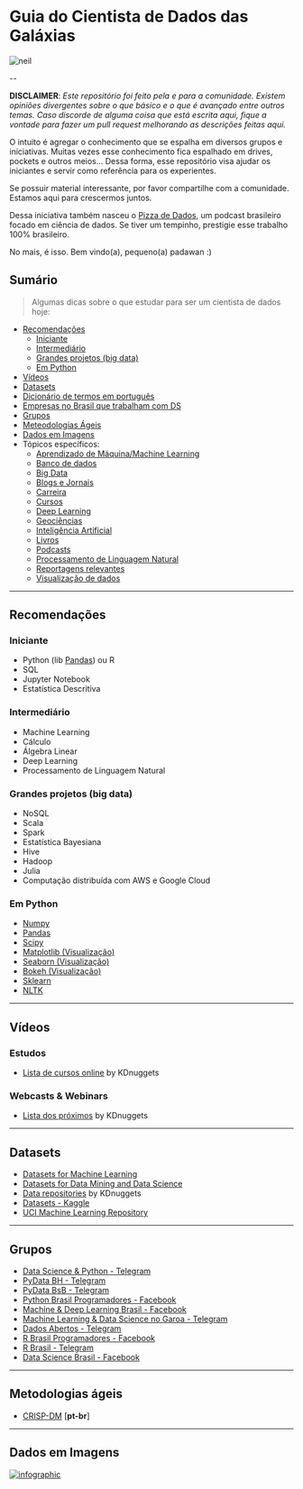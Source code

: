 # Guia do Cientista de Dados das Galáxias

![neil](https://media.giphy.com/media/3o7TKSjRrfIPjeiVyM/giphy.gif)

--

**DISCLAIMER**: *Este repositório foi feito pela e para a comunidade. Existem opiniões divergentes sobre o que básico e o que é avançado entre outros temas. 
Caso discorde de alguma coisa que está escrita aqui, fique a vontade para fazer um pull request melhorando as descrições feitas aqui.*

O intuito é  agregar o conhecimento que se espalha em diversos grupos e iniciativas. Muitas vezes esse conhecimento fica espalhado em drives, pockets e outros meios... 
Dessa forma, esse repositório visa ajudar os iniciantes e servir como referência para os experientes. 

Se possuir material interessante, por favor compartilhe com a comunidade. Estamos aqui para crescermos juntos.

Dessa iniciativa também nasceu o [Pizza de Dados](http://podcast.datascience.pizza), um podcast brasileiro 
focado em ciência de dados. Se tiver um tempinho, prestigie esse trabalho 100% brasileiro.

No mais, é isso. Bem vindo(a), pequeno(a) padawan :)


## Sumário
> Algumas dicas sobre o que estudar para ser um cientista de dados hoje:

<!-- toc -->
  * [Recomendações](#recomendacoes)
      * [Iniciante](#iniciante)
      * [Intermediário](#intermediario)
      * [Grandes projetos (big data)](#grandesprojetos)
      * [Em Python](#empython)
  * [Vídeos](#videos)
  * [Datasets](#datasets)
  * [Dicionário de termos em português](https://github.com/leportella/datascience-pizza/blob/master/dicionario.md)
  * [Empresas no Brasil que trabalham com DS](https://github.com/leportella/datascience-pizza/blob/master/empresas.md)
  * [Grupos](#grupos)
  * [Meteodologias Ágeis](#metodologiasageis)
  * [Dados em Imagens](#imagens)
  * Tópicos específicos:
      * [Aprendizado de Máquina/Machine Learning](https://github.com/leportella/datascience-pizza/blob/master/topicos/aprendizado-de-maquina.md)
      * [Banco de dados](https://github.com/leportella/datascience-pizza/blob/master/topicos/banco-de-dados.md)
      * [Big Data](https://github.com/leportella/datascience-pizza/blob/master/topicos/big-data.md)
      * [Blogs e Jornais](https://github.com/leportella/datascience-pizza/blob/master/topicos/blogs-jornais.md)
      * [Carreira](https://github.com/leportella/datascience-pizza/blob/master/topicos/carreira.md)
      * [Cursos](https://github.com/leportella/datascience-pizza/blob/master/topicos/cursos.md)
      * [Deep Learning](https://github.com/leportella/datascience-pizza/blob/master/topicos/deep-learning.md)
      * [Geociências](https://github.com/leportella/datascience-pizza/blob/master/topicos/geociencias.md)
      * [Inteligência Artificial](https://github.com/leportella/datascience-pizza/blob/master/topicos/inteligencia-artificial.md)
      * [Livros](https://github.com/leportella/datascience-pizza/blob/master/topicos/livros.md)
      * [Podcasts](https://github.com/leportella/datascience-pizza/blob/master/topicos/podcasts.md)
      * [Processamento de Linguagem Natural](https://github.com/leportella/datascience-pizza/blob/master/topicos/processamento-de-linguagem-natural.md)
      * [Reportagens relevantes](https://github.com/leportella/datascience-pizza/blob/master/topicos/noticias-legais.md)
      * [Visualização de dados](https://github.com/leportella/datascience-pizza/blob/master/topicos/visualizacao-de-dados.md)
 
--------------------------------------------------
<h2 id="recomendacoes">Recomendações</h2>

<h3 id="iniciante">Iniciante</h3>

  - Python (lib [Pandas](https://pandas.pydata.org/)) ou R
  - SQL
  - Jupyter Notebook
  - Estatística Descritiva

<h3 id="intermediario">Intermediário</h3>

  - Machine Learning
  - Cálculo
  - Álgebra Linear
  - Deep Learning
  - Processamento de Linguagem Natural

<h3 id="grandesprojetos">Grandes projetos (big data)</h3>

  - NoSQL
  - Scala
  - Spark
  - Estatística Bayesiana
  - Hive
  - Hadoop 
  - Julia
  - Computação distribuída com AWS e Google Cloud

<h3 id="empython">Em Python</h3>

  - [Numpy](http://www.numpy.org/)
  - [Pandas](https://pandas.pydata.org/)
  - [Scipy](https://www.scipy.org/)
  - [Matplotlib (Visualização)](https://matplotlib.org/)
  - [Seaborn (Visualização)](https://seaborn.pydata.org/)
  - [Bokeh (Visualização)](https://bokeh.pydata.org/en/latest/)
  - [Sklearn](http://scikit-learn.org)
  - [NLTK](http://www.nltk.org/)
  
--------------------------------------------------
<h2 id="videos">Vídeos</h2>

### Estudos
 
  - [Lista de cursos online](http://www.kdnuggets.com/education/online.html) by KDnuggets

### Webcasts & Webinars
  - [Lista dos próximos](http://www.kdnuggets.com/webcasts/index.html) by KDnuggets

--------------------------------------------------
<h2 id="datasets">Datasets</h2>

 - [Datasets for Machine Learning](https://docs.google.com/spreadsheets/d/1AQvZ7-Kg0lSZtG1wlgbIsrm90HaTZrJGQMz-uKRRlFw/edit#gid=0)
 - [Datasets for Data Mining and Data Science](http://www.kdnuggets.com/datasets/index.html)
 - [Data repositories](http://www.kdnuggets.com/datasets/index.html) by KDnuggets
 - [Datasets - Kaggle](https://www.kaggle.com/datasets)
 - [UCI Machine Learning Repository](https://archive.ics.uci.edu/ml/datasets.html)

--------------------------------------------------
<h2 id="grupos">Grupos</h2>

- [Data Science & Python - Telegram](https://t.me/datasciencepython)
- [PyData BH - Telegram](https://t.me/pydatabh)
- [PyData BsB - Telegram](https://t.me/PyDataBSB)
- [Python Brasil Programadores - Facebook](https://www.facebook.com/groups/python.brasil/)
- [Machine & Deep Learning Brasil - Facebook](https://www.facebook.com/groups/machinedeeplearningbrasil/)
- [Machine Learning & Data Science no Garoa - Telegram](https://t.me/dsmlbr)
- [Dados Abertos - Telegram](https://t.me/dadosabertos)
- [R Brasil Programadores - Facebook](https://www.facebook.com/groups/1410023525939155/)
- [R Brasil - Telegram](https://t.me/rbrasil)
- [Data Science Brasil - Facebook](https://www.facebook.com/groups/DataScienceMachineLearningBR/)

--------------------------------------------------
<h2 id="metodologiasageis">Metodologias ágeis</h2>

- [CRISP-DM](http://www.bigdatabusiness.com.br/se-voce-se-interessa-por-big-data-precisa-entender-o-crisp-dm/) [**pt-br**]

--------------------------------------------------
<h2 id="imagens">Dados em Imagens</h2>

<a href="https://www.domo.com/blog/data-never-sleeps-2-0/"><img src="https://web-assets.domo.com/blog/wp-content/uploads/2014/04/DataNeverSleeps_sm2.png" alt="infographic" /></a>
